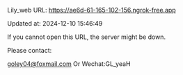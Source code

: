 Lily_web URL: https://ae6d-61-165-102-156.ngrok-free.app

Updated at: 2024-12-10 15:46:49

If you cannot open this URL, the server might be down.

Please contact: 

goley04@foxmail.com Or Wechat:GL_yeaH